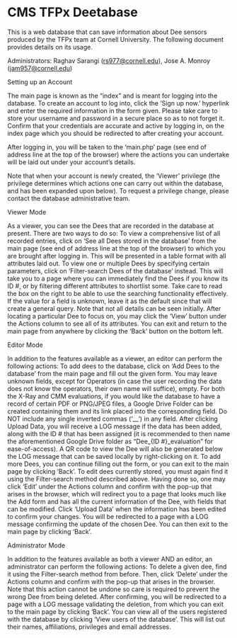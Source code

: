 # CMS TFPx Deetabase
This is a web database that can save information about Dee sensors produced by the TFPx team at Cornell University. The following document provides details on its usage.

Administrators: Raghav Sarangi (rs977@cornell.edu), Jose A. Monroy (jam957@cornell.edu)


Setting up an Account

The main page is known as the “index” and is meant for logging into the database. To create an account to log into, click the ‘Sign up now.’ hyperlink and enter the required information in the form given. Please take care to store your username and password in a secure place so as to not forget it. Confirm that your credentials are accurate and active by logging in, on the index page which you should be redirected to after creating your account.

After logging in, you will be taken to the ‘main.php’ page (see end of address line at the top of the browser) where the actions you can undertake will be laid out under your account’s details.

Note that when your account is newly created, the ‘Viewer’ privilege (the privilege determines which actions one can carry out within the database, and has been expanded upon below). To request a privilege change, please contact the database administrative team.


Viewer Mode

As a viewer, you can see the Dees that are recorded in the database at present. There are two ways to do so:
To view a comprehensive list of all recorded entries, click on ‘See all Dees stored in the database’ from the main page (see end of address line at the top of the browser) to which you are brought after logging in. This will be presented in a table format with all attributes laid out.
To view one or multiple Dees by specifying certain parameters,  click on ‘Filter-search Dees of the database’ instead. This will take you to a page where you can immediately find the Dees if you know its ID #, or by filtering different attributes to shortlist some. Take care to read the box on the right to be able to use the searching functionality effectively. If the value for a field is unknown, leave it as the default since that will create a general query. Note that not all details can be seen initially. After locating a particular Dee to focus on, you may click the ‘View’ button under the Actions column to see all of its attributes.
You can exit and return to the main page from anywhere by clicking the ‘Back’ button on the bottom left.


Editor Mode

In addition to the features available as a viewer, an editor can perform the following actions:
To add dees to the database, click on ‘Add Dees to the database’ from the main page and fill out the given form. You may leave unknown fields, except for Operators (in case the user recording the data does not know the operators, their own name will suffice), empty. For both the X-Ray and CMM evaluations, if you would like the database to have a record of certain PDF or PNG/JPEG files, a Google Drive Folder can be created containing them and its link placed into the corresponding field. Do NOT include any single inverted commas (‘__’) in any field. After clicking Upload Data, you will receive a LOG message if the data has been added, along with the ID # that has been assigned (it is recommended to then name the aforementioned Google Drive folder as “Dee_{ID #}_evaluation” for ease-of-access). A QR code to view the Dee will also be generated below the LOG message that can be saved locally by right-clicking on it. To add more Dees, you can continue filling out the form, or you can exit to the main page by clicking ‘Back’.
To edit dees currently stored, you must again find it using the Filter-search method described above. Having done so, one may click ‘Edit’ under the Actions column and confirm with the pop-up that arises in the browser, which will redirect you to a page that looks much like the Add form and has all the current information of the Dee, with fields that can be modified. Click ‘Upload Data’ when the information has been edited to confirm your changes. You will be redirected to a page with a LOG message confirming the update of the chosen Dee. You can then exit to the main page by clicking ‘Back’.


Administrator Mode

In addition to the features available as both a viewer AND an editor, an administrator can perform the following actions:
To delete a given dee, find it using the Filter-search method from before. Then, click ‘Delete’ under the Actions column and confirm with the pop-up that arises in the browser. Note that this action cannot be undone so care is required to prevent the wrong Dee from being deleted. After confirming, you will be redirected to a page with a LOG message validating the deletion, from which you can exit to the main page by clicking ‘Back’.
You can view all of the users registered with the database by clicking ‘View users of the database’. This will list out their names, affiliations, privileges and email addresses.